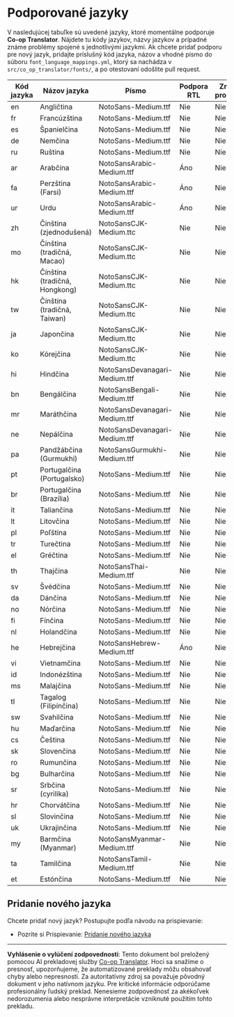 <!--
CO_OP_TRANSLATOR_METADATA:
{
  "original_hash": "badae5ee6451cc1a6e367cfe5ba92efa",
  "translation_date": "2025-10-15T03:54:53+00:00",
  "source_file": "getting_started/supported-languages.md",
  "language_code": "sk"
}
-->
# Podporované jazyky

V nasledujúcej tabuľke sú uvedené jazyky, ktoré momentálne podporuje **Co-op Translator**. Nájdete tu kódy jazykov, názvy jazykov a prípadné známe problémy spojené s jednotlivými jazykmi. Ak chcete pridať podporu pre nový jazyk, pridajte príslušný kód jazyka, názov a vhodné písmo do súboru `font_language_mappings.yml`, ktorý sa nachádza v `src/co_op_translator/fonts/`, a po otestovaní odošlite pull request.

| Kód jazyka    | Názov jazyka         | Písmo                              | Podpora RTL | Známé problémy |
|---------------|----------------------|------------------------------------|-------------|----------------|
| en            | Angličtina           | NotoSans-Medium.ttf                | Nie         | Nie            |
| fr            | Francúzština         | NotoSans-Medium.ttf                | Nie         | Nie            |
| es            | Španielčina          | NotoSans-Medium.ttf                | Nie         | Nie            |
| de            | Nemčina              | NotoSans-Medium.ttf                | Nie         | Nie            |
| ru            | Ruština              | NotoSans-Medium.ttf                | Nie         | Nie            |
| ar            | Arabčina             | NotoSansArabic-Medium.ttf          | Áno         | Nie            |
| fa            | Perzština (Farsi)    | NotoSansArabic-Medium.ttf          | Áno         | Nie            |
| ur            | Urdu                 | NotoSansArabic-Medium.ttf          | Áno         | Nie            |
| zh            | Čínština (zjednodušená) | NotoSansCJK-Medium.ttc           | Nie         | Nie            |
| mo            | Čínština (tradičná, Macao) | NotoSansCJK-Medium.ttc         | Nie         | Nie            |
| hk            | Čínština (tradičná, Hongkong) | NotoSansCJK-Medium.ttc        | Nie         | Nie            |
| tw            | Čínština (tradičná, Taiwan) | NotoSansCJK-Medium.ttc         | Nie         | Nie            |
| ja            | Japončina            | NotoSansCJK-Medium.ttc             | Nie         | Nie            |
| ko            | Kórejčina            | NotoSansCJK-Medium.ttc             | Nie         | Nie            |
| hi            | Hindčina             | NotoSansDevanagari-Medium.ttf      | Nie         | Nie            |
| bn            | Bengálčina           | NotoSansBengali-Medium.ttf         | Nie         | Nie            |
| mr            | Maráthčina           | NotoSansDevanagari-Medium.ttf      | Nie         | Nie            |
| ne            | Nepálčina            | NotoSansDevanagari-Medium.ttf      | Nie         | Nie            |
| pa            | Pandžábčina (Gurmukhi) | NotoSansGurmukhi-Medium.ttf      | Nie         | Nie            |
| pt            | Portugalčina (Portugalsko) | NotoSans-Medium.ttf            | Nie         | Nie            |
| br            | Portugalčina (Brazília) | NotoSans-Medium.ttf              | Nie         | Nie            |
| it            | Taliančina           | NotoSans-Medium.ttf                | Nie         | Nie            |
| lt            | Litovčina            | NotoSans-Medium.ttf                | Nie         | Nie            |
| pl            | Poľština             | NotoSans-Medium.ttf                | Nie         | Nie            |
| tr            | Turečtina            | NotoSans-Medium.ttf                | Nie         | Nie            |
| el            | Gréčtina             | NotoSans-Medium.ttf                | Nie         | Nie            |
| th            | Thajčina             | NotoSansThai-Medium.ttf            | Nie         | Nie            |
| sv            | Švédčina             | NotoSans-Medium.ttf                | Nie         | Nie            |
| da            | Dánčina              | NotoSans-Medium.ttf                | Nie         | Nie            |
| no            | Nórčina              | NotoSans-Medium.ttf                | Nie         | Nie            |
| fi            | Fínčina              | NotoSans-Medium.ttf                | Nie         | Nie            |
| nl            | Holandčina           | NotoSans-Medium.ttf                | Nie         | Nie            |
| he            | Hebrejčina           | NotoSansHebrew-Medium.ttf          | Áno         | Nie            |
| vi            | Vietnamčina          | NotoSans-Medium.ttf                | Nie         | Nie            |
| id            | Indonézština         | NotoSans-Medium.ttf                | Nie         | Nie            |
| ms            | Malajčina            | NotoSans-Medium.ttf                | Nie         | Nie            |
| tl            | Tagalog (Filipínčina)| NotoSans-Medium.ttf                | Nie         | Nie            |
| sw            | Svahilčina           | NotoSans-Medium.ttf                | Nie         | Nie            |
| hu            | Maďarčina            | NotoSans-Medium.ttf                | Nie         | Nie            |
| cs            | Čeština              | NotoSans-Medium.ttf                | Nie         | Nie            |
| sk            | Slovenčina           | NotoSans-Medium.ttf                | Nie         | Nie            |
| ro            | Rumunčina            | NotoSans-Medium.ttf                | Nie         | Nie            |
| bg            | Bulharčina           | NotoSans-Medium.ttf                | Nie         | Nie            |
| sr            | Srbčina (cyrilika)   | NotoSans-Medium.ttf                | Nie         | Nie            |
| hr            | Chorvátčina          | NotoSans-Medium.ttf                | Nie         | Nie            |
| sl            | Slovinčina           | NotoSans-Medium.ttf                | Nie         | Nie            |
| uk            | Ukrajinčina          | NotoSans-Medium.ttf                | Nie         | Nie            |
| my            | Barmčina (Myanmar)   | NotoSansMyanmar-Medium.ttf         | Nie         | Nie            |
| ta            | Tamilčina            | NotoSansTamil-Medium.ttf           | Nie         | Nie            |
| et            | Estónčina            | NotoSans-Medium.ttf                | Nie         | Nie            |

## Pridanie nového jazyka

Chcete pridať nový jazyk? Postupujte podľa návodu na prispievanie:

- Pozrite si Prispievanie: <a href="../CONTRIBUTING.md#contribute-a-new-language">Pridanie nového jazyka</a>

---

**Vyhlásenie o vylúčení zodpovednosti**:
Tento dokument bol preložený pomocou AI prekladovej služby [Co-op Translator](https://github.com/Azure/co-op-translator). Hoci sa snažíme o presnosť, upozorňujeme, že automatizované preklady môžu obsahovať chyby alebo nepresnosti. Za autoritatívny zdroj sa považuje pôvodný dokument v jeho natívnom jazyku. Pre kritické informácie odporúčame profesionálny ľudský preklad. Nenesieme zodpovednosť za akékoľvek nedorozumenia alebo nesprávne interpretácie vzniknuté použitím tohto prekladu.